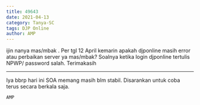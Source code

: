 ```yaml
---
title: 49643
date: 2021-04-13
category: Tanya-SC
tags: DJP Online
author: AMP
---
```


ijin nanya mas/mbak . Per tgl 12 April kemarin apakah djponline masih error atau perbaikan server ya mas/mbak? Soalnya ketika login djponline tertulis NPWP/ password salah. Terimakasih

---

Iya bbrp hari ini SOA memang masih blm stabil. Disarankan untuk coba terus secara berkala saja.

`AMP`
